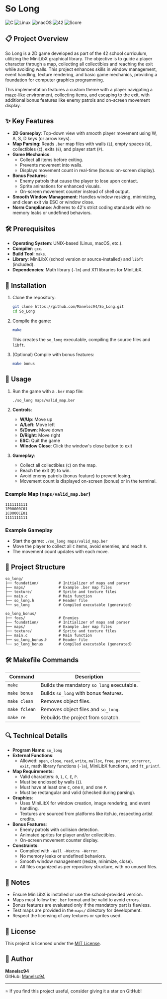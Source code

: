 # So Long

![C](https://img.shields.io/badge/C-00599C?style=for-the-badge&logo=c&logoColor=white)
![Linux](https://img.shields.io/badge/Linux-FCC624?style=for-the-badge&logo=linux&logoColor=black)
![macOS](https://img.shields.io/badge/macOS-000000?style=for-the-badge&logo=apple&logoColor=white)
![42](https://img.shields.io/badge/42-Project-00BABC?style=for-the-badge)
![Score](https://img.shields.io/badge/Score-125%25-brightgreen?style=for-the-badge)

## 📋 Project Overview

So Long is a 2D game developed as part of the 42 school curriculum, utilizing the MiniLibX graphical library. The objective is to guide a player character through a map, collecting all collectibles and reaching the exit while avoiding walls. This project enhances skills in window management, event handling, texture rendering, and basic game mechanics, providing a foundation for computer graphics programming.

This implementation features a custom theme with a player navigating a maze-like environment, collecting items, and escaping to the exit, with additional bonus features like enemy patrols and on-screen movement display.

## ✨ Key Features

- **2D Gameplay**: Top-down view with smooth player movement using W, A, S, D keys (or arrow keys).
- **Map Parsing**: Reads `.ber` map files with walls (`1`), empty spaces (`0`), collectibles (`C`), exits (`E`), and player start (`P`).
- **Game Mechanics**:
  - Collect all items before exiting.
  - Prevents movement into walls.
  - Displays movement count in real-time (bonus: on-screen display).
- **Bonus Features**:
  - Enemy patrols that cause the player to lose upon contact.
  - Sprite animations for enhanced visuals.
  - On-screen movement counter instead of shell output.
- **Smooth Window Management**: Handles window resizing, minimizing, and clean exit via ESC or window close.
- **Norm Compliance**: Adheres to 42's strict coding standards with no memory leaks or undefined behaviors.

## 🛠️ Prerequisites

- **Operating System**: UNIX-based (Linux, macOS, etc.).
- **Compiler**: `gcc`.
- **Build Tool**: `make`.
- **Library**: MiniLibX (school version or source-installed) and `libft` (included).
- **Dependencies**: Math library (`-lm`) and X11 libraries for MiniLibX.

## 🚀 Installation

1. Clone the repository:
   ```bash
   git clone https://github.com/Manelsc94/So_Long.git
   cd So_Long
   ```

2. Compile the game:
   ```bash
   make
   ```
   This creates the `so_long` executable, compiling the source files and `libft`.

3. (Optional) Compile with bonus features:
   ```bash
   make bonus
   ```

## 📖 Usage

1. Run the game with a `.ber` map file:
   ```bash
   ./so_long maps/valid_map.ber
   ```

2. **Controls**:
   - **W/Up**: Move up
   - **A/Left**: Move left
   - **S/Down**: Move down
   - **D/Right**: Move right
   - **ESC**: Quit the game
   - **Window Close**: Click the window's close button to exit

3. **Gameplay**:
   - Collect all collectibles (`C`) on the map.
   - Reach the exit (`E`) to win.
   - Avoid enemy patrols (bonus feature) to prevent losing.
   - Movement count is displayed on-screen (bonus) or in the terminal.

### Example Map (`maps/valid_map.ber`)
```
1111111111
1P00000C01
1C0000CE01
1111111111
```

### Example Gameplay
- Start the game: `./so_long maps/valid_map.ber`
- Move the player to collect all `C` items, avoid enemies, and reach `E`.
- The movement count updates with each move.

## 📂 Project Structure

```
so_long/
├── foundation/         # Initializer of maps and parser
├── maps/               # Example .ber map files
├── texture/            # Sprite and texture files
├── main.c              # Main function
├── so_long.h           # Header file
└── so_long             # Compiled executable (generated)
```

```
so_long_bonus/
├── foes/               # Enemies
├── foundation/         # Initializer of maps and parser
├── maps/               # Example .ber map files
├── texture/            # Sprite and texture files
├── main.c              # Main function
├── so_long_bonus.h     # Header file
└── so_long_bonus       # Compiled executable (generated)
```

## 🛠️ Makefile Commands

| Command       | Description                                    |
|---------------|------------------------------------------------|
| `make`        | Builds the mandatory `so_long` executable.     |
| `make bonus`  | Builds `so_long` with bonus features.          |
| `make clean`  | Removes object files.                          |
| `make fclean` | Removes object files and `so_long`.            |
| `make re`     | Rebuilds the project from scratch.             |

## 🔍 Technical Details

- **Program Name**: `so_long`
- **External Functions**:
  - Allowed: `open`, `close`, `read`, `write`, `malloc`, `free`, `perror`, `strerror`, `exit`, math library functions (`-lm`), MiniLibX functions, and `ft_printf`.
- **Map Requirements**:
  - Valid characters: `0`, `1`, `C`, `E`, `P`.
  - Must be enclosed by walls (`1`).
  - Must have at least one `C`, one `E`, and one `P`.
  - Must be rectangular and valid (checked during parsing).
- **Graphics**:
  - Uses MiniLibX for window creation, image rendering, and event handling.
  - Textures are sourced from platforms like itch.io, respecting artist credits.
- **Bonus Features**:
  - Enemy patrols with collision detection.
  - Animated sprites for player and/or collectibles.
  - On-screen movement counter display.
- **Constraints**:
  - Compiled with `-Wall -Wextra -Werror`.
  - No memory leaks or undefined behaviors.
  - Smooth window management (resize, minimize, close).
  - All files organized as per repository structure, with no unused files.

## 📝 Notes

- Ensure MiniLibX is installed or use the school-provided version.
- Maps must follow the `.ber` format and be valid to avoid errors.
- Bonus features are evaluated only if the mandatory part is flawless.
- Test maps are provided in the `maps/` directory for development.
- Respect the licensing of any textures or sprites used.

## 📜 License

This project is licensed under the [MIT License](LICENSE).

## 👤 Author

**Manelsc94**  
GitHub: [Manelsc94](https://github.com/Manelsc94)

---

⭐️ If you find this project useful, consider giving it a star on GitHub!
